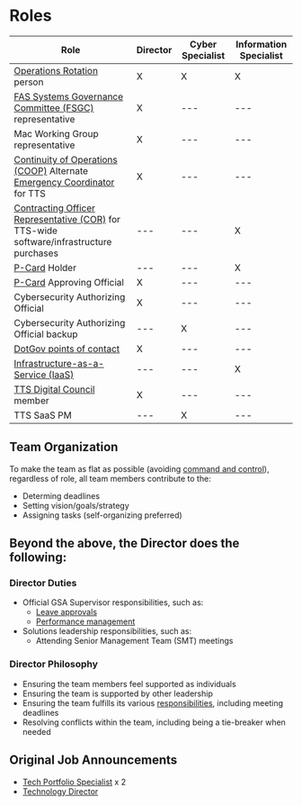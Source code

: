 # Roles

| Role | Director | Cyber Specialist | Information Specialist |
| --- | --- | --- | --- |
| [Operations Rotation](Operations%20Rotation%20-%20Playbook.md) person | X | X | X |
| [FAS Systems Governance Committee (FSGC)](https://sites.google.com/a/gsa.gov/fas-systems-governance/home) representative | X | --- | --- |
| Mac Working Group representative | X | --- | --- |
| [Continuity of Operations (COOP)](https://sites.google.com/a/gsa.gov/continuity/home) Alternate [Emergency Coordinator](https://sites.google.com/a/gsa.gov/continuity/home/emergency-coordinators-ecs) for TTS |    X      | --- | --- |
| [Contracting Officer Representative (COR)](https://docs.google.com/document/d/14xOFvIGwlG0Gbd52o1D4AyJ52RqzHpX91nfEYJKu5qQ/edit) for TTS-wide software/infrastructure purchases | --- | --- | X |
| [P-Card](https://drive.google.com/drive/folders/1CkxpHq0mDFeAnXlaMQJ9RQOCioVHckgs) Holder | --- | --- | X |
| [P-Card](https://drive.google.com/drive/folders/1CkxpHq0mDFeAnXlaMQJ9RQOCioVHckgs) Approving Official  | X | --- | --- |
| Cybersecurity Authorizing Official  | X | --- | --- |
| Cybersecurity Authorizing Official backup | --- | X | --- |
| [DotGov points of contact](https://home.dotgov.gov/management/#points-of-contact) | X | --- | --- |
| [Infrastructure-as-a-Service (IaaS)](https://before-you-ship.18f.gov/infrastructure/) | --- | --- | X |
| [TTS Digital Council](https://docs.google.com/document/d/1v_kidGvpfVsMze-hJdaApI61Q3Vr6E-zZ5t79drnqIM/edit) member | X | --- | --- |
| TTS SaaS PM | --- | X | --- |

## Team Organization
To make the team as flat as possible (avoiding [command and control](https://en.wikipedia.org/wiki/Command_and_control)), regardless of role, all team members contribute to the:

- Determing deadlines
- Setting vision/goals/strategy
- Assigning tasks (self-organizing preferred)

## Beyond the above, the Director does the following:

### Director Duties
- Official GSA Supervisor responsibilities, such as:
  - [Leave approvals](https://handbook.18f.gov/leave/)
  - [Performance management](https://handbook.18f.gov/performance-management/)
- Solutions leadership responsibilities, such as:
  - Attending Senior Management Team (SMT) meetings

### Director Philosophy
- Ensuring the team members feel supported as individuals
- Ensuring the team is supported by other leadership
- Ensuring the team fulfills its various [responsibilities](https://handbook.tts.gsa.gov/tech-portfolio/), including meeting deadlines
- Resolving conflicts within the team, including being a tie-breaker when needed

##  Original Job Announcements
- [Tech Portfolio Specialist](https://join.tts.gsa.gov/join/technology-portfolio-specialist/) x 2
- [Technology Director](https://join.tts.gsa.gov/join/technology-portfolio-director/)
